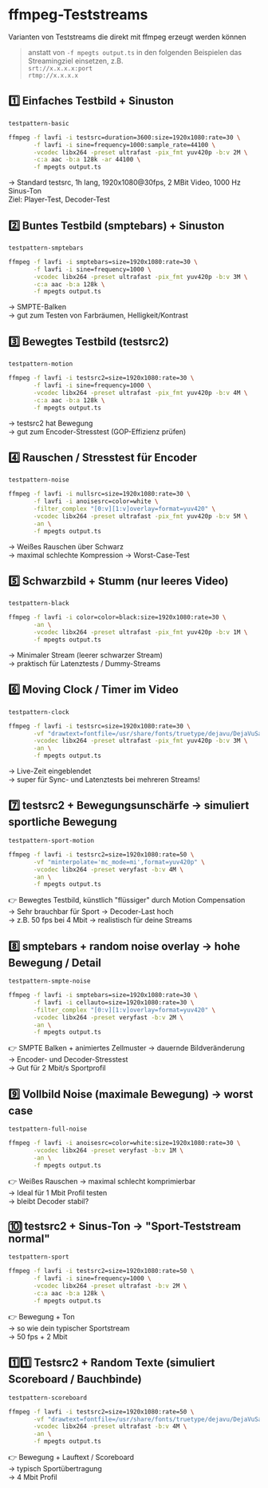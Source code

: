 # ffmpeg-Teststreams
Varianten von Teststreams die direkt mit ffmpeg erzeugt werden können  
>anstatt von `-f mpegts output.ts` in den folgenden Beispielen das Streamingziel einsetzen, z.B.  
>`srt://x.x.x.x:port`  
>`rtmp://x.x.x.x`

## 1️⃣ Einfaches Testbild + Sinuston
`testpattern-basic`
```bash
ffmpeg -f lavfi -i testsrc=duration=3600:size=1920x1080:rate=30 \
       -f lavfi -i sine=frequency=1000:sample_rate=44100 \
       -vcodec libx264 -preset ultrafast -pix_fmt yuv420p -b:v 2M \
       -c:a aac -b:a 128k -ar 44100 \
       -f mpegts output.ts
```
→ Standard testsrc, 1h lang, 1920x1080@30fps, 2 MBit Video, 1000 Hz Sinus-Ton  
Ziel: Player-Test, Decoder-Test
## 2️⃣ Buntes Testbild (smptebars) + Sinuston
`testpattern-smptebars`
```bash
ffmpeg -f lavfi -i smptebars=size=1920x1080:rate=30 \
       -f lavfi -i sine=frequency=1000 \
       -vcodec libx264 -preset ultrafast -pix_fmt yuv420p -b:v 3M \
       -c:a aac -b:a 128k \
       -f mpegts output.ts
```
→ SMPTE-Balken  
→ gut zum Testen von Farbräumen, Helligkeit/Kontrast
## 3️⃣ Bewegtes Testbild (testsrc2)
`testpattern-motion`
```bash
ffmpeg -f lavfi -i testsrc2=size=1920x1080:rate=30 \
       -f lavfi -i sine=frequency=1000 \
       -vcodec libx264 -preset ultrafast -pix_fmt yuv420p -b:v 4M \
       -c:a aac -b:a 128k \
       -f mpegts output.ts
```
→ testsrc2 hat Bewegung  
→ gut zum Encoder-Stresstest (GOP-Effizienz prüfen)  
## 4️⃣ Rauschen / Stresstest für Encoder
`testpattern-noise`
```bash
ffmpeg -f lavfi -i nullsrc=size=1920x1080:rate=30 \
       -f lavfi -i anoisesrc=color=white \
       -filter_complex "[0:v][1:v]overlay=format=yuv420" \
       -vcodec libx264 -preset ultrafast -pix_fmt yuv420p -b:v 5M \
       -an \
       -f mpegts output.ts
```
→ Weißes Rauschen über Schwarz  
→ maximal schlechte Kompression → Worst-Case-Test  
## 5️⃣ Schwarzbild + Stumm (nur leeres Video)
`testpattern-black`
```bash
ffmpeg -f lavfi -i color=color=black:size=1920x1080:rate=30 \
       -an \
       -vcodec libx264 -preset ultrafast -pix_fmt yuv420p -b:v 1M \
       -f mpegts output.ts
```
→ Minimaler Stream (leerer schwarzer Stream)  
→ praktisch für Latenztests / Dummy-Streams
## 6️⃣ Moving Clock / Timer im Video
`testpattern-clock`
```bash
ffmpeg -f lavfi -i testsrc=size=1920x1080:rate=30 \
       -vf "drawtext=fontfile=/usr/share/fonts/truetype/dejavu/DejaVuSans-Bold.ttf:text='%{localtime}':fontsize=60:fontcolor=white:x=100:y=100" \
       -vcodec libx264 -preset ultrafast -pix_fmt yuv420p -b:v 3M \
       -an \
       -f mpegts output.ts
```
→ Live-Zeit eingeblendet  
→ super für Sync- und Latenztests bei mehreren Streams!
## 7️⃣ testsrc2 + Bewegungsunschärfe → simuliert sportliche Bewegung
`testpattern-sport-motion`
```bash
ffmpeg -f lavfi -i testsrc2=size=1920x1080:rate=50 \
       -vf "minterpolate='mc_mode=mi',format=yuv420p" \
       -vcodec libx264 -preset veryfast -b:v 4M \
       -an \
       -f mpegts output.ts
```
👉 Bewegtes Testbild, künstlich "flüssiger" durch Motion Compensation  
→ Sehr brauchbar für Sport → Decoder-Last hoch  
→ z.B. 50 fps bei 4 Mbit → realistisch für deine Streams  
## 8️⃣ smptebars + random noise overlay → hohe Bewegung / Detail
`testpattern-smpte-noise`
```bash
ffmpeg -f lavfi -i smptebars=size=1920x1080:rate=30 \
       -f lavfi -i cellauto=size=1920x1080:rate=30 \
       -filter_complex "[0:v][1:v]overlay=format=yuv420" \
       -vcodec libx264 -preset veryfast -b:v 2M \
       -an \
       -f mpegts output.ts
```
👉 SMPTE Balken + animiertes Zellmuster → dauernde Bildveränderung  
→ Encoder- und Decoder-Stresstest  
→ Gut für 2 Mbit/s Sportprofil  
## 9️⃣ Vollbild Noise (maximale Bewegung) → worst case
`testpattern-full-noise`
```bash
ffmpeg -f lavfi -i anoisesrc=color=white:size=1920x1080:rate=30 \
       -vcodec libx264 -preset veryfast -b:v 1M \
       -an \
       -f mpegts output.ts
```
👉 Weißes Rauschen → maximal schlecht komprimierbar  
→ Ideal für 1 Mbit Profil testen  
→ bleibt Decoder stabil?  
## 🔟 testsrc2 + Sinus-Ton → "Sport-Teststream normal"
`testpattern-sport`
```bash
ffmpeg -f lavfi -i testsrc2=size=1920x1080:rate=50 \
       -f lavfi -i sine=frequency=1000 \
       -vcodec libx264 -preset ultrafast -b:v 2M \
       -c:a aac -b:a 128k \
       -f mpegts output.ts
```
👉 Bewegung + Ton  
→ so wie dein typischer Sportstream  
→ 50 fps + 2 Mbit  
## 1️⃣1️⃣ Testsrc2 + Random Texte (simuliert Scoreboard / Bauchbinde)
`testpattern-scoreboard`
```bash
ffmpeg -f lavfi -i testsrc2=size=1920x1080:rate=50 \
       -vf "drawtext=fontfile=/usr/share/fonts/truetype/dejavu/DejaVuSans-Bold.ttf:text='%{pts\:hms} LIVE SCORE: %{eif\:random(100)}-%{eif\:random(100)}':fontsize=60:fontcolor=white:x=100:y=50" \
       -vcodec libx264 -preset ultrafast -b:v 4M \
       -an \
       -f mpegts output.ts
```
👉 Bewegung + Lauftext / Scoreboard  
→ typisch Sportübertragung  
→ 4 Mbit Profil  
